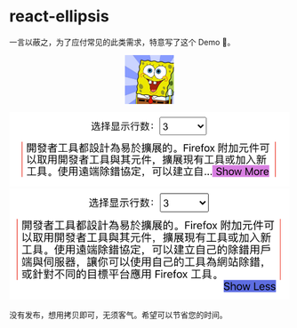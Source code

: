 # react-ellipsis

一言以蔽之，为了应付常见的此类需求，特意写了这个 Demo 🤣。

 <img style="display: block; margin: 1em auto;" width="88" src="./images/elli.png" />

  <img src="./images/showMore.jpg" />
  <img src="./images/showLess.jpg" />

没有发布，想用拷贝即可，无须客气。希望可以节省您的时间。
